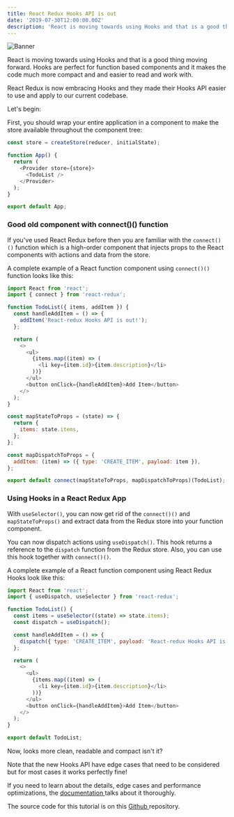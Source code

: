```yaml
---
title: React Redux Hooks API is out
date: '2019-07-30T12:00:00.00Z'
description: 'React is moving towards using Hooks and that is a good thing moving forward. Hooks are perfect for function based components and it makes the code much more compact and and easier to read and work with.'
---
```


![Banner](./banner.jpeg)

React is moving towards using Hooks and that is a good thing moving forward. Hooks are perfect for function based components and it makes the code much more compact and and easier to read and work with.

React Redux is now embracing Hooks and they made their Hooks API easier to use and apply to our current codebase.

Let's begin:

First, you should wrap your entire application in a <Provider> component to make the store available throughout the component tree:

```js
const store = createStore(reducer, initialState);

function App() {
  return (
    <Provider store={store}>
      <TodoList />
    </Provider>
  );
}

export default App;
```

### Good old component with connect()() function

If you've used React Redux before then you are familiar with the `connect()()` function which is a high-order component that injects props to the React components with actions and data from the store.

A complete example of a React function component using `connect()()` function looks like this:

```js
import React from 'react';
import { connect } from 'react-redux';

function TodoList({ items, addItem }) {
  const handleAddItem = () => {
    addItem('React-redux Hooks API is out!');
  };

  return (
    <>
      <ul>
        {items.map((item) => (
          <li key={item.id}>{item.description}</li>
        ))}
      </ul>
      <button onClick={handleAddItem}>Add Item</button>
    </>
  );
}

const mapStateToProps = (state) => {
  return {
    items: state.items,
  };
};

const mapDispatchToProps = {
  addItem: (item) => ({ type: 'CREATE_ITEM', payload: item }),
};

export default connect(mapStateToProps, mapDispatchToProps)(TodoList);
```

### Using Hooks in a React Redux App

With `useSelector()`, you can now get rid of the `connect()()` and `mapStateToProps()` and extract data from the Redux store into your function component.

You can now dispatch actions using `useDispatch()`. This hook returns a reference to the `dispatch` function from the Redux store. Also, you can use this hook together with `connect()()`.

A complete example of a React function component using React Redux Hooks look like this:

```js
import React from 'react';
import { useDispatch, useSelector } from 'react-redux';

function TodoList() {
  const items = useSelector((state) => state.items);
  const dispatch = useDispatch();

  const handleAddItem = () => {
    dispatch({ type: 'CREATE_ITEM', payload: 'React-redux Hooks API is out!' });
  };

  return (
    <>
      <ul>
        {items.map((item) => (
          <li key={item.id}>{item.description}</li>
        ))}
      </ul>
      <button onClick={handleAddItem}>Add Item</button>
    </>
  );
}

export default TodoList;
```

Now, looks more clean, readable and compact isn't it?

Note that the new Hooks API have edge cases that need to be considered but for most cases it works perfectly fine!

If you need to learn about the details, edge cases and performance optimizations, the [documentation ](https://react-redux.js.org/next/api/hooks) talks about it thoroughly.

The source code for this tutorial is on this [Github ](https://github.com/junibrosas/react-examples/tree/master/with-redux) repository.
